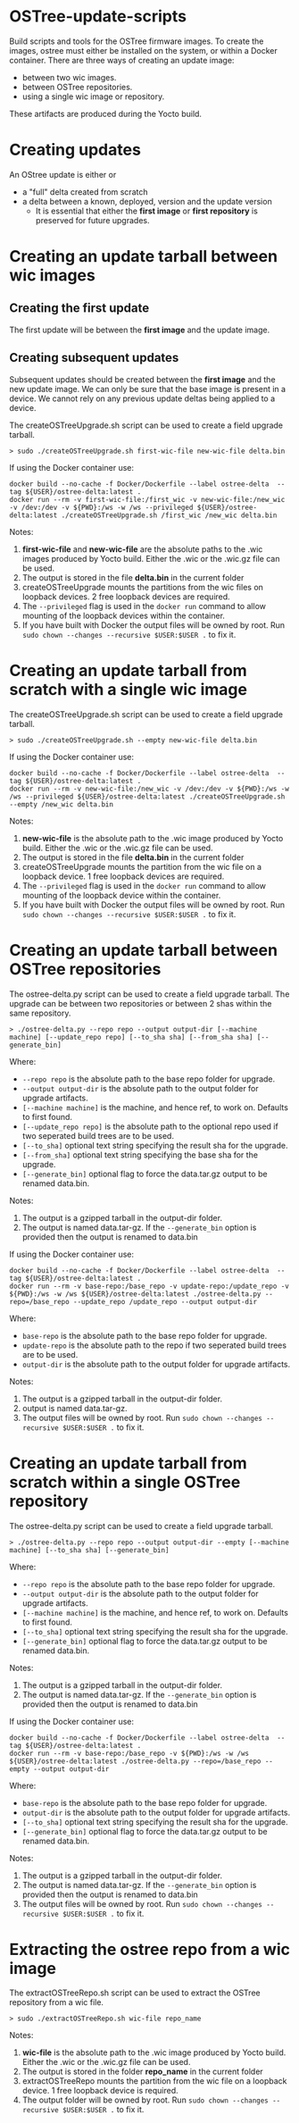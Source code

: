 # OSTree-update-scripts
Build scripts and tools for the OSTree firmware images.
To create the images, ostree must either be installed on the system, or within a Docker container.
There are three ways of creating an update image:
   - between two wic images.
   - between OSTree repositories.
   - using a single wic image or repository.

These artifacts are produced during the Yocto build.

# Creating updates

An OStree update is either
or
- a "full" delta created from scratch
- a delta between a known, deployed, version and the update version
   - It is essential that either the **first image** or **first repository** is preserved for future upgrades. 


# Creating an update tarball between wic images

## Creating the first update
The first update will be between the **first image** and the update image. 
## Creating subsequent updates
Subsequent updates should be created between the **first image** and the new update image. We can only be sure that the base image is present in a device. We cannot rely on any previous update deltas being applied to a device.

The createOSTreeUpgrade.sh script can be used to create a field upgrade tarball.

```
> sudo ./createOSTreeUpgrade.sh first-wic-file new-wic-file delta.bin
```

If using the Docker container use:

```
docker build --no-cache -f Docker/Dockerfile --label ostree-delta  --tag ${USER}/ostree-delta:latest .
docker run --rm -v first-wic-file:/first_wic -v new-wic-file:/new_wic -v /dev:/dev -v ${PWD}:/ws -w /ws --privileged ${USER}/ostree-delta:latest ./createOSTreeUpgrade.sh /first_wic /new_wic delta.bin
```

Notes:
  1. **first-wic-file** and **new-wic-file** are the absolute paths to the .wic images produced by Yocto build. Either the .wic or the .wic.gz file can be used.
  1. The output is stored in the file **delta.bin** in the current folder
  1. createOSTreeUpgrade mounts the partitions from the wic files on loopback devices. 2 free loopback devices are required.
  1. The ```--privileged``` flag is used in the ```docker run``` command to allow mounting of the loopback devices within the container.
  1. If you have built with Docker the output files will be owned by root.  Run ```sudo chown --changes --recursive $USER:$USER .``` to fix it.

# Creating an update tarball from scratch with a single wic image

The createOSTreeUpgrade.sh script can be used to create a field upgrade tarball.

```
> sudo ./createOSTreeUpgrade.sh --empty new-wic-file delta.bin
```

If using the Docker container use:

```
docker build --no-cache -f Docker/Dockerfile --label ostree-delta  --tag ${USER}/ostree-delta:latest .
docker run --rm -v new-wic-file:/new_wic -v /dev:/dev -v ${PWD}:/ws -w /ws --privileged ${USER}/ostree-delta:latest ./createOSTreeUpgrade.sh --empty /new_wic delta.bin
```

Notes:
  1. **new-wic-file** is the absolute path to the .wic image produced by Yocto build. Either the .wic or the .wic.gz file can be used.
  1. The output is stored in the file **delta.bin** in the current folder
  1. createOSTreeUpgrade mounts the partition from the wic file on a loopback device. 1 free loopback devices are required.
  1. The ```--privileged``` flag is used in the ```docker run``` command to allow mounting of the loopback device within the container.
  1. If you have built with Docker the output files will be owned by root.  Run ```sudo chown --changes --recursive $USER:$USER .``` to fix it.

# Creating an update tarball between OSTree repositories

The ostree-delta.py script can be used to create a field upgrade tarball. The upgrade can be between two repositories or between 2 shas within the same repository.

```
> ./ostree-delta.py --repo repo --output output-dir [--machine machine] [--update_repo repo] [--to_sha sha] [--from_sha sha] [--generate_bin]
```

   Where:

   - `--repo repo` is the absolute path to the base repo folder for upgrade.
   - `--output output-dir` is the absolute path to the output folder for upgrade artifacts.
   - `[--machine machine]` is the machine, and hence ref, to work on. Defaults to first found.
   - `[--update_repo repo]` is the absolute path to the optional repo used if two seperated build trees are to be used.
   - `[--to_sha]` optional text string specifying the result sha for the upgrade.
   - `[--from_sha]` optional text string specifying the base sha for the upgrade.
   - `[--generate_bin]` optional flag to force the data.tar.gz output to be renamed data.bin.

Notes:
  1. The output is a gzipped tarball in the output-dir folder.
  1. The output is named data.tar-gz. If the `--generate_bin` option is provided then the output is renamed to data.bin

If using the Docker container use:

```
docker build --no-cache -f Docker/Dockerfile --label ostree-delta  --tag ${USER}/ostree-delta:latest .
docker run --rm -v base-repo:/base_repo -v update-repo:/update_repo -v ${PWD}:/ws -w /ws ${USER}/ostree-delta:latest ./ostree-delta.py --repo=/base_repo --update_repo /update_repo --output output-dir
```

   Where:

   - `base-repo`  is the absolute path to the base repo folder for upgrade.
   - `update-repo` is the absolute path to the repo if two seperated build trees are to be used.
   - `output-dir` is the absolute path to the output folder for upgrade artifacts.

Notes:
  1. The output is a gzipped tarball in the output-dir folder.
  1. output is named data.tar-gz.
  1. The output files will be owned by root.  Run ```sudo chown --changes --recursive $USER:$USER .``` to fix it.

# Creating an update tarball from scratch within a single OSTree repository

The ostree-delta.py script can be used to create a field upgrade tarball.

```
> ./ostree-delta.py --repo repo --output output-dir --empty [--machine machine] [--to_sha sha] [--generate_bin]
```

   Where:

   - `--repo repo` is the absolute path to the base repo folder for upgrade.
   - `--output output-dir` is the absolute path to the output folder for upgrade artifacts.
   - `[--machine machine]` is the machine, and hence ref, to work on. Defaults to first found.
   - `[--to_sha]` optional text string specifying the result sha for the upgrade.
   - `[--generate_bin]` optional flag to force the data.tar.gz output to be renamed data.bin.

Notes:
  1. The output is a gzipped tarball in the output-dir folder.
  1. The output is named data.tar-gz. If the `--generate_bin` option is provided then the output is renamed to data.bin

If using the Docker container use:

```
docker build --no-cache -f Docker/Dockerfile --label ostree-delta  --tag ${USER}/ostree-delta:latest .
docker run --rm -v base-repo:/base_repo -v ${PWD}:/ws -w /ws ${USER}/ostree-delta:latest ./ostree-delta.py --repo=/base_repo --empty --output output-dir
```

   Where:

   - `base-repo`  is the absolute path to the base repo folder for upgrade.
   - `output-dir` is the absolute path to the output folder for upgrade artifacts.
   - `[--to_sha]` optional text string specifying the result sha for the upgrade.
   - `[--generate_bin]` optional flag to force the data.tar.gz output to be renamed data.bin.

Notes:
  1. The output is a gzipped tarball in the output-dir folder.
  1. The output is named data.tar-gz. If the `--generate_bin` option is provided then the output is renamed to data.bin
  1. The output files will be owned by root.  Run ```sudo chown --changes --recursive $USER:$USER .``` to fix it.

# Extracting the ostree repo from a wic image

The extractOSTreeRepo.sh script can be used to extract the OSTree repository from a wic file.

```
> sudo ./extractOSTreeRepo.sh wic-file repo_name 
```

Notes:
  1. **wic-file** is the absolute path to the .wic image produced by Yocto build. Either the .wic or the .wic.gz file can be used.
  1. The output is stored in the folder **repo_name** in the current folder
  1. extractOSTreeRepo mounts the partition from the wic file on a loopback device. 1 free loopback device is required.
  1. The output folder will be owned by root.  Run ```sudo chown --changes --recursive $USER:$USER .``` to fix it.
